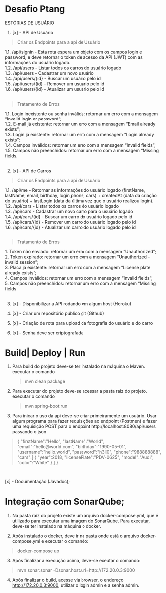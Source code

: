 # Desafio Ptang

ESTÓRIAS DE USUÁRIO

1. [x] - API de Usuário

  <blockquote>Criar os Endpoints para a api de Usuário</blockquote>
            1.1. /api/signin - Esta rota espera um objeto com os campos login e password, e deve retornar o token
                 de acesso da API (JWT) com as informações do usuário logado.
            <br>1.2. /api/users - Listar todos os carros do usuário logado 
            <br>1.3. /api/users - Cadastrar um novo usuário
            <br>1.4. /api/users/{id} - Buscar um usuário pelo id
            <br>1.5. /api/users/{id} - Remover um usuário pelo id
            <br>1.6. /api/users/{id} - Atualizar um usuário pelo id <br><br>

  <blockquote>Tratamento de Erros</blockquote>
            1.1. Login inexistente ou senha inválida: retornar um erro com a mensagem “Invalid login or password”;
            <br>1.2. E-mail já existente: retornar um erro com a mensagem “Email already exists”;
            <br>1.3. Login já existente: retornar um erro com a mensagem “Login already exists”;
            <br>1.4. Campos inválidos: retornar um erro com a mensagem “Invalid fields”;
            <br>1.5. Campos não preenchidos: retornar um erro com a mensagem “Missing fields.<br><br>


2. [x] - API de Carros

  <blockquote>Criar os Endpoints para a api de Usuário</blockquote>
            1.1. /api/me - Retornar as informações do usuário logado (firstName, lastName, email, birthday,
                 login,phone, cars) + createdAt (data da criação do usuário) + lastLogin (data da última vez 
                 que o usuário realizou login).
            <br>1.2. /api/cars - Listar todos os carros do usuário logado 
            <br>1.3. /api/cars - Cadastrar um novo carro para o usuário logado 
            <br>1.4. /api/cars/{id} - Buscar um carro do usuário logado pelo id 
            <br>1.5. /api/cars/{id} - Remover um carro do usuário logado pelo id 
            <br>1.6. /api/cars/{id} - Atualizar um carro do usuário logado pelo id<br><br>

  <blockquote>Tratamento de Erros</blockquote>
            1. Token não enviado: retornar um erro com a mensagem “Unauthorized”;
            <br>2. Token expirado: retornar um erro com a mensagem “Unauthorized - invalid session”;
            <br>3. Placa já existente: retornar um erro com a mensagem “License plate already exists”;
            <br>4. Campos inválidos: retornar um erro com a mensagem “Invalid fields”;
            <br>5. Campos não preenchidos: retornar um erro com a mensagem “Missing fields<br><br>




3. [x] - Disponibilizar a API rodando em algum host (Heroku)<br>

4. [x] - Criar um repositório público git (Github)<br>

5. [x] - Criação de rota para upload da fotografia do usuário e do carro<br>

6. [x] - Senha deve ser criptografada



# Build| Deploy | Run

1. Para build do projeto deve-se ter instalado na máquina o Maven.
  executar o comando <blockquote>mvn clean package</blockquote>
  
2. Para executar do projeto deve-se acessar a pasta raiz do projeto.
  executar o comando <blockquote>mvn spring-boot:run</blockquote>
  
3. Para inicar o uso da api deve-se criar primeiramente um usuário.
  Usar algum programa para fazer requisições ao endpoint (Postmen) e fazer uma requisição POST para o endpoint 
  http://localhost:8080/api/users passando o json
  <blockquote>
    {
       "firstName":"Hello",
       "lastName":"World",
       "email":"hello@world.com",
       "birthday":"1990-05-01",
       "username":"hello.world",
       "password":"h3ll0",
       "phone":"988888888",
       "cars":[
          {
             "year":2018,
             "licensePlate":"PDV-0625",
             "model":"Audi",
             "color":"White"
          }
       ]
    }
  </blockquote><br>


[x] - Documentação (Javadoc);<br>
  
  
  
  # Integração com SonarQube;
  
  1. Na pasta raiz do projeto existe um arquivo docker-compose.yml, que é utilizado para executar uma imagem do SonarQube. Para executar, deve-se ter instalado na máquina o docker.
  
  2. Após instalado o docker, deve ir na pasta onde está o arquivo docker-compose.yml e executar o comando:
  <blockquote> docker-compose up </blockquote>
  
  3. Após finalizar a execução acima, deve-se exeutar o comando:
  <blockquote>mvn sonar:sonar -Dsonar.host.url=http://172.20.0.3:9000</blockquote>
  
  4. Após finalizar o build, acesse via browser, o endereço http://172.20.0.3:9000, utilizar o login admin e a senha admin.
